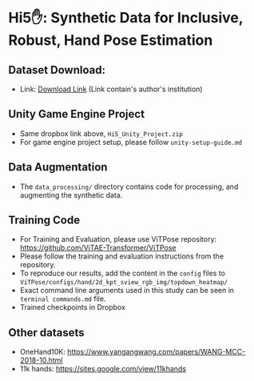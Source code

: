 # Hi5✋: Synthetic Data for Inclusive, Robust, Hand Pose Estimation

## Dataset Download:
- Link: [Download Link](https://rochester.box.com/v/hi5-public-release) (Link contain's author's institution)


## Unity Game Engine Project
- Same dropbox link above, `Hi5_Unity_Project.zip`
- For game engine project setup, please follow `unity-setup-guide.md`


## Data Augmentation
- The `data_processing/` directory contains code for processing, and augmenting the synthetic data.


## Training Code
- For Training and Evaluation, please use ViTPose repository:
https://github.com/ViTAE-Transformer/ViTPose
- Please follow the training and evaluation instructions from the repository.
- To reproduce our results, add the content in the `config` files to `ViTPose/configs/hand/2d_kpt_sview_rgb_img/topdown_heatmap/`
- Exact command line arguments used in this study can be seen in `terminal commands.md` file.
- Trained checkpoints in Dropbox

## Other datasets
- OneHand10K: https://www.yangangwang.com/papers/WANG-MCC-2018-10.html
- 11k hands: https://sites.google.com/view/11khands

